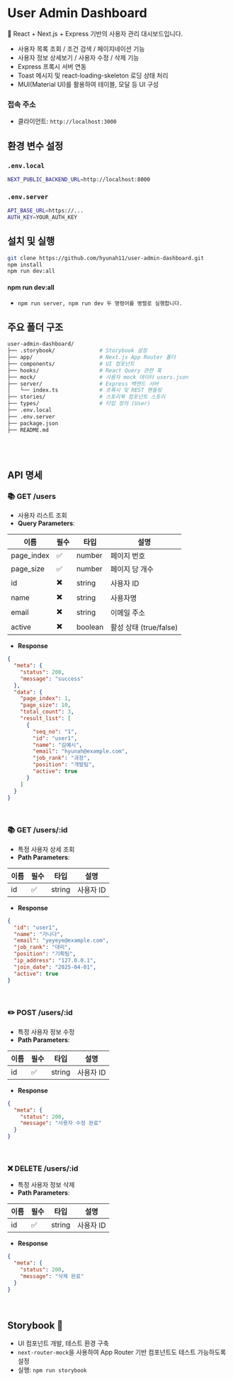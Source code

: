 # User Admin Dashboard

🚀 React + Next.js + Express 기반의 사용자 관리 대시보드입니다.
- 사용자 목록 조회 / 조건 검색 / 페이지네이션 기능
- 사용자 정보 상세보기 / 사용자 수정 / 삭제 기능
- Express 프록시 서버 연동
- Toast 메시지 및 react-loading-skeleton 로딩 상태 처리
- MUI(Material UI)를 활용하여 테이블, 모달 등 UI 구성

### 접속 주소

- 클라이언트: `http://localhost:3000`


## 환경 변수 설정

### `.env.local`
```bash
NEXT_PUBLIC_BACKEND_URL=http://localhost:8000
```

### `.env.server`
```bash
API_BASE_URL=https://...
AUTH_KEY=YOUR_AUTH_KEY
```

## 설치 및 실행

```bash
git clone https://github.com/hyunah11/user-admin-dashboard.git
npm install
npm run dev:all
```
#### npm run dev:all
- `npm run server, npm run dev 두 명령어를 병렬로 실행합니다.`   

## 주요 폴더 구조

```bash
user-admin-dashboard/
├── .storybook/              # Storybook 설정
├── app/                     # Next.js App Router 폴더
├── components/              # UI 컴포넌트
├── hooks/                   # React Query 관련 훅
├── mock/                    # 사용자 mock 데이터 users.json
├── server/                  # Express 백엔드 서버
│   └── index.ts             # 프록시 및 REST 핸들링
├── stories/                 # 스토리북 컴포넌트 스토리
├── types/                   # 타입 정의 (User)
├── .env.local
├── .env.server
├── package.json
├── README.md
```

<br> 
<br> 

## API 명세
### 📚 GET /users
- 사용자 리스트 조회
- **Query Parameters**:

| 이름         | 필수 | 타입     | 설명           |
|--------------|------|----------|----------------|
| page_index   | ✅   | number   | 페이지 번호     |
| page_size    | ✅   | number   | 페이지 당 개수  |
| id           | ✖️   | string   | 사용자 ID       |
| name         | ✖️   | string   | 사용자명        |
| email        | ✖️   | string   | 이메일 주소     |
| active       | ✖️   | boolean  | 활성 상태 (true/false) |

- **Response**

```json
{
  "meta": {
    "status": 200,
    "message": "success"
  },
  "data": {
    "page_index": 1,
    "page_size": 10,
    "total_count": 3,
    "result_list": [
      {
        "seq_no": "1",
        "id": "user1",
        "name": "김예시",
        "email": "hyunah@example.com",
        "job_rank": "과장",
        "position": "개발팀",
        "active": true
      }
    ]
  }
}
```

<br> 

### 📚 GET /users/:id
- 특정 사용자 상세 조회
- **Path Parameters**:

| 이름 | 필수 | 타입   | 설명        |
|------|------|--------|-------------|
| id   | ✅   | string | 사용자 ID   |

- **Response**
```json
{
  "id": "user1",
  "name": "가나다",
  "email": "yeyeye@example.com",
  "job_rank": "대리",
  "position": "기획팀",
  "ip_address": "127.0.0.1",
  "join_date": "2025-04-01",
  "active": true
}
```

<br> 

### ✏️ POST /users/:id
- 특정 사용자 정보 수정
- **Path Parameters**:

| 이름 | 필수 | 타입   | 설명      |
|------|------|--------|-----------|
| id   | ✅   | string | 사용자 ID |

- **Response**
```json
{
  "meta": {
    "status": 200,
    "message": "사용자 수정 완료"
  }
}
```

<br> 

### ❌ DELETE /users/:id
- 특정 사용자 정보 삭제
- **Path Parameters**:

| 이름 | 필수 | 타입   | 설명      |
|------|------|--------|-----------|
| id   | ✅   | string | 사용자 ID |

- **Response**
```json
{
  "meta": {
    "status": 200,
    "message": "삭제 완료"
  }
}
```

<br> 

## Storybook 📘
- UI 컴포넌트 개발, 테스트 환경 구축
- `next-router-mock`을 사용하여 App Router 기반 컴포넌트도 테스트 가능하도록 설정
- 실행: `npm run storybook`

<br>